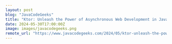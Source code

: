 ```yaml
---
layout: post
blog: "JavaCodeGeeks"
title: "Ktor: Unleash the Power of Asynchronous Web Development in Java"
date: 2024-05-30T17:00:00Z
image: images/javacodegeeks.png
remote_url: "https://www.javacodegeeks.com/2024/05/ktor-unleash-the-power-of-asynchronous-web-development-in-java.html"
---
```

